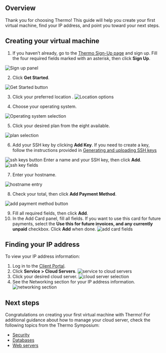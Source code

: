 ## Overview
Thank you for choosing Thermo! This guide will help you create your first virtual machine, find your IP address, and point you toward your next steps. 
## Creating your virtual machine
1. If you haven’t already, go to the [Thermo Sign-Up page](https://www.thermo.io/0) and sign up. Fill the four required fields marked with an asterisk, then click **Sign Up**.

![Sign up panel](https://github.com/thermoio/docs/blob/master/images/getting-started-thermo/2017-10-27_14-36-44.png)

2. Click **Get Started**.

![Get Started button](https://github.com/thermoio/docs/blob/master/images/getting-started-thermo/2017-10-27_14-46-09.png)

3. Click your preferred location
.
![Location options](https://github.com/thermoio/docs/blob/master/images/getting-started-thermo/2017-10-27_15-21-57.png)

4. Choose your operating system.

![Operating system selection](https://github.com/thermoio/docs/blob/master/images/getting-started-thermo/2017-10-27_15-22-37.png)

5. Click your desired plan from the eight available. 

![plan selection](https://github.com/thermoio/docs/blob/master/images/getting-started-thermo/2017-10-27_15-29-37.png)

6. Add your SSH key by clicking **Add Key**. If you need to create a key, follow the instructions provided in [Generating and uploading SSH keys](https://github.com/thermoio/docs/blob/master/security/generating-and-uploading-ssh-keys.md)

![ssh keys button](https://github.com/thermoio/docs/blob/master/images/getting-started-thermo/2017-10-27_15-31-37.png)
   Enter a name and your SSH key, then click **Add**.
   ![ssh key fields](https://github.com/thermoio/docs/blob/master/images/getting-started-thermo/2017-10-27_16-10-24.png)
   
7. Enter your hostname.

![hostname entry](https://github.com/thermoio/docs/blob/master/images/getting-started-thermo/2017-10-27_16-57-28.png)

8. Check your total, then click **Add Payment Method**.

![add payment method button](https://github.com/thermoio/docs/blob/master/images/getting-started-thermo/2017-10-27_16-59-03.png)

9. Fill all required fields, then click **Add**.
10. In the Add Card panel, fill all fields. If you want to use this card for future payments, select the **Use this for future invoices, and any currently unpaid** checkbox. Click **Add** when done.
![add card fields](https://github.com/thermoio/docs/blob/master/images/getting-started-thermo/2017-10-27_17-02-43.png)
## Finding your IP address
To view your IP address information:
1. Log in to the [Client Portal](https://www.thermo.io/0).
2. Click **Service > Cloud Servers**.
![service to cloud servers](https://github.com/thermoio/docs/blob/master/images/getting-started-thermo/2017-10-31_15-28-44.png)
3. Click your desired cloud server.
![cloud server selection](https://github.com/thermoio/docs/blob/master/images/getting-started-thermo/2017-10-31_15-35-00.png)
4. See the Networking section for your IP address information.
![networking section](https://github.com/thermoio/docs/blob/master/images/getting-started-thermo/2017-10-31_15-39-40.png)
## Next steps
Congratulations on creating your first virtual machine with Thermo! For additional guidance about how to manage your cloud server, check the following topics from the Thermo Symposium:
* [Security](https://github.com/thermoio/docs/tree/master/security)
* [Databases](https://github.com/thermoio/docs/tree/master/databases)
* [Web servers](https://github.com/thermoio/docs/tree/master/web-servers)
